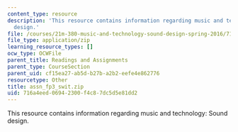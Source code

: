 ```yaml
---
content_type: resource
description: 'This resource contains information regarding music and technology: Sound
  design.'
file: /courses/21m-380-music-and-technology-sound-design-spring-2016/716a4eed06942300f4c87dc5d5e81dd2_assn_fp3_swit.zip
file_type: application/zip
learning_resource_types: []
ocw_type: OCWFile
parent_title: Readings and Assignments
parent_type: CourseSection
parent_uid: cf15ea27-ab5d-b27b-a2b2-eefe4e862776
resourcetype: Other
title: assn_fp3_swit.zip
uid: 716a4eed-0694-2300-f4c8-7dc5d5e81dd2
---
```

This resource contains information regarding music and technology: Sound design.

